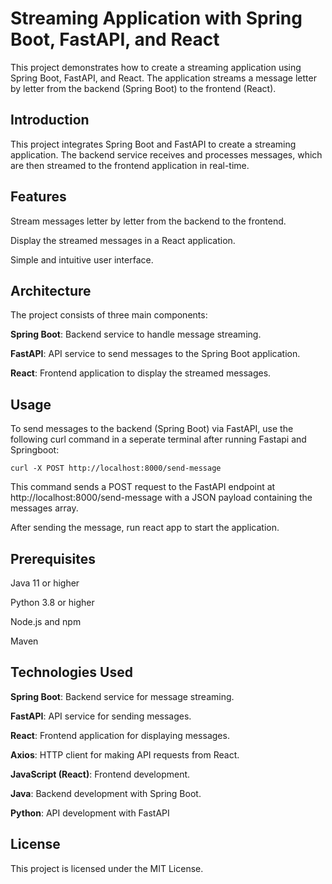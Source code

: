 # Streaming Application with Spring Boot, FastAPI, and React

This project demonstrates how to create a streaming application using Spring Boot, FastAPI, and React. The application streams a message letter by letter from the backend (Spring Boot) to the frontend (React).


## Introduction

This project integrates Spring Boot and FastAPI to create a streaming application. The backend service receives and processes messages, which are then streamed to the frontend application in real-time.

## Features

Stream messages letter by letter from the backend to the frontend.

Display the streamed messages in a React application.

Simple and intuitive user interface.


## Architecture

The project consists of three main components:

**Spring Boot**: Backend service to handle message streaming.

**FastAPI**: API service to send messages to the Spring Boot application.

**React**: Frontend application to display the streamed messages.


## Usage

To send messages to the backend (Spring Boot) via FastAPI, use the following curl command in a seperate terminal after running Fastapi and Springboot:

    curl -X POST http://localhost:8000/send-message

This command sends a POST request to the FastAPI endpoint at http://localhost:8000/send-message with a JSON payload containing the messages array.

After sending the message, run react app to start the application.


## Prerequisites

Java 11 or higher

Python 3.8 or higher

Node.js and npm

Maven


## Technologies Used

**Spring Boot**: Backend service for message streaming.

**FastAPI**: API service for sending messages.

**React**: Frontend application for displaying messages.

**Axios**: HTTP client for making API requests from React.

**JavaScript (React)**: Frontend development.

**Java**: Backend development with Spring Boot.

**Python**: API development with FastAPI


## License

This project is licensed under the MIT License.
